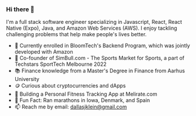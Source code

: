 ### Hi there 👋

I'm a full stack software engineer specializing in Javascript, React, React Native (Expo), Java, and Amazon Web Services (AWS).  I enjoy tackling challenging problems that help make people's lives better. 

- 🌱 Currently enrolled in BloomTech's Backend Program, which was jointly developed with Amazon
- 🏈 Co-founder of SimBull.com - The Sports Market for Sports, a part of Techstars SportTech Melbourne 2022
- 📚 Finance knowledge from a Master's Degree in Finance from Aarhus University
- 🪙 Curious about cryptocurrencies and dApps
- 🚝 Building a Personal Fitness Tracking App at Melirate.com
- 🏃 Fun Fact: Ran marathons in Iowa, Denmark, and Spain
- 📫 Reach me by email: dallasjklein@gmail.com



<!--
**dallaskle/dallaskle** is a ✨ _special_ ✨ repository because its `README.md` (this file) appears on your GitHub profile.

Here are some ideas to get you started:

- 🔭 I’m currently working on ...
- 🌱 I’m currently learning ...
- 👯 I’m looking to collaborate on ...
- 🤔 I’m looking for help with ...
- 💬 Ask me about ...
- 📫 How to reach me: ...
- 😄 Pronouns: ...
- ⚡ Fun fact: ...
-->
